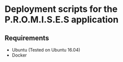 # Deployment scripts for the P.R.O.M.I.S.E.S application
## Requirements
- Ubuntu (Tested on Ubuntu 16.04)
- Docker
